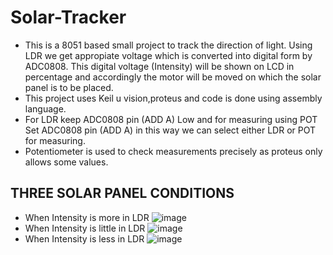 # Solar-Tracker
- This is a 8051 based small project to track the direction of light. Using LDR we get appropiate voltage which is converted into digital form by ADC0808. This digital voltage (Intensity) will be shown on LCD in percentage and  accordingly the motor will be moved on which the solar panel is to be placed.
- This project uses Keil u vision,proteus and code is done using assembly language.
- For LDR keep ADC0808 pin (ADD A) Low and for measuring using POT Set ADC0808 pin (ADD A) in this way we can select either LDR or POT for measuring.
- Potentiometer is used to check measurements precisely as proteus only allows some values.

## THREE SOLAR PANEL CONDITIONS

- When Intensity is more in LDR
![image](https://user-images.githubusercontent.com/79077056/149975259-b5298a1f-2116-4f24-ab37-099a2c5b4b8f.png)
- When Intensity is little in LDR
![image](https://user-images.githubusercontent.com/79077056/149975398-7cc6ad52-d0a5-42b6-9e17-d321c9604140.png)
- When Intensity is less in LDR
![image](https://user-images.githubusercontent.com/79077056/149975471-3e25ce5d-5537-40c5-a1ee-3d39f3292d09.png)

